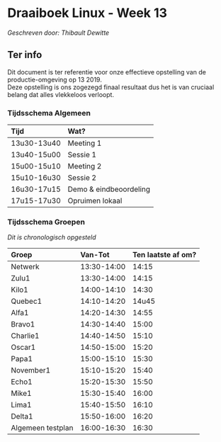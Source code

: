 # Draaiboek Linux - Week 13

*Geschreven door: Thibault Dewitte*  

## Ter info

Dit document is ter referentie voor onze effectieve opstelling van de productie-omgeving op 13 2019.  
Deze opstelling is ons zogezegd finaal resultaat dus het is van cruciaal belang dat alles vlekkeloos verloopt.

### Tijdsschema Algemeen

| Tijd | Wat? |
| :----------- | :----------- | 
| 13u30-13u40 | Meeting 1 | 
| 13u40-15u00 | Sessie 1 | 
| 15u00-15u10 | Meeting 2 | 
| 15u10-16u30 | Sessie 2| 
| 16u30-17u15 | Demo & eindbeoordeling | 
| 17u15-17u30 | Opruimen lokaal | 


### Tijdsschema Groepen

*Dit is chronologisch opgesteld*

| Groep | Van-Tot | Ten laatste af om? |
| :----------- | :----------- |  :----------- | 
| Netwerk | 13:30-14:00 | 14:15 | 
| Zulu1 | 13:30-14:00 | 14:15 | 
| Kilo1 | 14:00-14:10 | 14:30 | 
| Quebec1 | 14:10-14:20 | 14u45 | 
| Alfa1 | 14:20-14:30 | 14:55 | 
| Bravo1 |14:30-14:40 | 15:00 | 
| Charlie1 | 14:40-14:50 | 15:10 | 
| Oscar1 | 14:50-15:00 | 15:20 | 
| Papa1 | 15:00-15:10 | 15:30 | 
| November1 | 15:10-15:20 | 15:40 | 
| Echo1 | 15:20-15:30 | 15:50 | 
| Mike1 | 15:30-15:40 | 16:00 | 
| Lima1 | 15:40-15:50 | 16:10 | 
| Delta1 | 15:50-16:00 | 16:20 | 
| Algemeen testplan | 16:00-16:30 | 16:30 | 